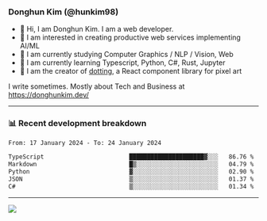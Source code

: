 ### Donghun Kim (@hunkim98)

- 👋 Hi, I am Donghun Kim. I am a web developer. 
- 🤔 I am interested in creating productive web services implementing AI/ML
- 🔭 I am currently studying Computer Graphics / NLP / Vision, Web 
- 🌱 I am currently learning Typescript, Python, C#, Rust, Jupyter
- 🎨 I am the creator of [dotting](https://github.com/hunkim98/dotting), a React component library for pixel art

I write sometimes. Mostly about Tech and Business at https://donghunkim.dev/

---
### 📊 Recent development breakdown
<!--START_SECTION:waka-->

```txt
From: 17 January 2024 - To: 24 January 2024

TypeScript                        █████████████████████▓░░░   86.76 %
Markdown                          █▒░░░░░░░░░░░░░░░░░░░░░░░   04.79 %
Python                            ▓░░░░░░░░░░░░░░░░░░░░░░░░   02.90 %
JSON                              ▒░░░░░░░░░░░░░░░░░░░░░░░░   01.37 %
C#                                ▒░░░░░░░░░░░░░░░░░░░░░░░░   01.34 %
```

<!--END_SECTION:waka-->
---

<!-- <div align='center'> -->
  <img align="center" src="https://github-readme-stats.vercel.app/api?username=hunkim98&theme=dark&show_icons=true"/>
<!-- </div> -->
<!--
**hunkim98/hunkim98** is a ✨ _special_ ✨ repository because its `README.md` (this file) appears on your GitHub profile.

Here are some ideas to get you started:

- 🔭 I’m currently working on ...
- 🌱 I’m currently learning ...
- 👯 I’m looking to collaborate on ...
- 🤔 I’m looking for help with ...
- 💬 Ask me about ...
- 📫 How to reach me: ...
- 😄 Pronouns: ...
- ⚡ Fun fact: ...
-->
